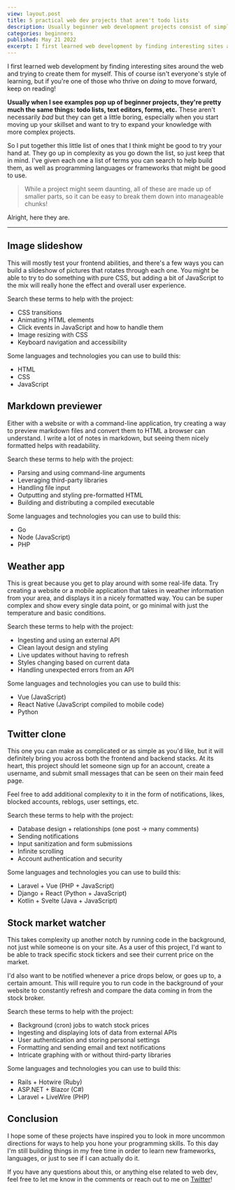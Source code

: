 ```yaml
---
view: layout.post
title: 5 practical web dev projects that aren't todo lists
description: Usually beginner web development projects consist of simple, uncomplicated designs, but the real world is much more messy than that.
categories: beginners
published: May 21 2022
excerpt: I first learned web development by finding interesting sites around the web and trying to create them for myself. This of course isn't everyone's style of learning, but if you're one of those who thrive on doing to move forward, keep on reading!
---
```


I first learned web development by finding interesting sites around the web and trying to create them for myself. This of course isn't everyone's style of learning, but if you're one of those who thrive on _doing_ to move forward, keep on reading!

**Usually when I see examples pop up of beginner projects, they're pretty much the same things: todo lists, text editors, forms, etc.** These aren't necessarily _bad_ but they can get a little boring, especially when you start moving up your skillset and want to try to expand your knowledge with more complex projects.

So I put together this little list of ones that I think might be good to try your hand at. They go up in complexity as you go down the list, so just keep that in mind. I've given each one a list of terms you can search to help build them, as well as programming languages or frameworks that might be good to use.

> While a project might seem daunting, all of these are made up of smaller parts, so it can be easy to break them down into manageable chunks!

Alright, here they are.

---

## Image slideshow

This will mostly test your frontend abilities, and there's a few ways you can build a slideshow of pictures that rotates through each one. You might be able to try to do something with pure CSS, but adding a bit of JavaScript to the mix will really hone the effect and overall user experience.

Search these terms to help with the project:

- CSS transitions
- Animating HTML elements
- Click events in JavaScript and how to handle them
- Image resizing with CSS
- Keyboard navigation and accessibility

Some languages and technologies you can use to build this:

- HTML
- CSS
- JavaScript

## Markdown previewer

Either with a website or with a command-line application, try creating a way to preview markdown files and convert them to HTML a browser can understand. I write a lot of notes in markdown, but seeing them nicely formatted helps with readability.

Search these terms to help with the project:

- Parsing and using command-line arguments
- Leveraging third-party libraries
- Handling file input
- Outputting and styling pre-formatted HTML
- Building and distributing a compiled executable

Some languages and technologies you can use to build this:

- Go
- Node (JavaScript)
- PHP

## Weather app

This is great because you get to play around with some real-life data. Try creating a website or a mobile application that takes in weather information from your area, and displays it in a nicely formatted way. You can be super complex and show every single data point, or go minimal with just the temperature and basic conditions. 

Search these terms to help with the project:

- Ingesting and using an external API
- Clean layout design and styling
- Live updates without having to refresh
- Styles changing based on current data
- Handling unexpected errors from an API

Some languages and technologies you can use to build this:

- Vue (JavaScript)
- React Native (JavaScript compiled to mobile code)
- Python

## Twitter clone

This one you can make as complicated or as simple as you'd like, but it will definitely bring you across both the frontend and backend stacks. At its heart, this project should let someone sign up for an account, create a username, and submit small messages that can be seen on their main feed page.

Feel free to add additional complexity to it in the form of notifications, likes, blocked accounts, reblogs, user settings, etc.

Search these terms to help with the project:

- Database design + relationships (one post -> many comments)
- Sending notifications
- Input sanitization and form submissions
- Infinite scrolling
- Account authentication and security

Some languages and technologies you can use to build this:

- Laravel + Vue (PHP + JavaScript)
- Django + React (Python + JavaScript)
- Kotlin + Svelte (Java + JavaScript)

## Stock market watcher

This takes complexity up another notch by running code in the background, not just while someone is on your site. As a user of this project, I'd want to be able to track specific stock tickers and see their current price on the market.

I'd also want to be notified whenever a price drops below, or goes up to, a certain amount. This will require you to run code in the background of your website to constantly refresh and compare the data coming in from the stock broker.

Search these terms to help with the project:

- Background (cron) jobs to watch stock prices
- Ingesting and displaying lots of data from external APIs
- User authentication and storing personal settings
- Formatting and sending email and text notifications
- Intricate graphing with or without third-party libraries

Some languages and technologies you can use to build this:

- Rails + Hotwire (Ruby)
- ASP.NET + Blazor (C#)
- Laravel + LiveWire (PHP)

## Conclusion

I hope some of these projects have inspired you to look in more uncommon directions for ways to help you hone your programming skills. To this day I'm still building things in my free time in order to learn new frameworks, languages, or just to see if I can actually do it.

If you have any questions about this, or anything else related to web dev, feel free to let me know in the comments or reach out to me on [Twitter](https://twitter.com/aschmelyun)!